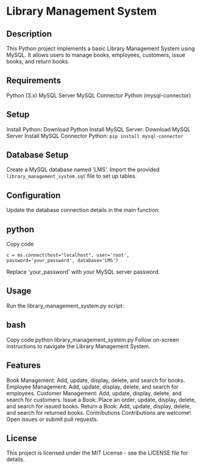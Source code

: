# Library Management System

## Description
This Python project implements a basic Library Management System using MySQL. It allows users to manage books, employees, customers, issue books, and return books.

## Requirements
Python (3.x)
MySQL Server
MySQL Connector Python (mysql-connector)

## Setup
Install Python: Download Python
Install MySQL Server: Download MySQL Server
Install MySQL Connector Python: `pip install mysql-connector`

## Database Setup
Create a MySQL database named 'LMS'.
Import the provided `library_management_system.sql` file to set up tables.

## Configuration
Update the database connection details in the main function:

## python
Copy code
```
c = ms.connect(host="localhost", user='root', password='your_password', database='LMS')
```
Replace 'your_password' with your MySQL server password.

## Usage
Run the library_management_system.py script:

## bash
Copy code
python library_management_system.py
Follow on-screen instructions to navigate the Library Management System.

## Features
Book Management: Add, update, display, delete, and search for books.
Employee Management: Add, update, display, delete, and search for employees.
Customer Management: Add, update, display, delete, and search for customers.
Issue a Book: Place an order, update, display, delete, and search for issued books.
Return a Book: Add, update, display, delete, and search for returned books.
Contributions
Contributions are welcome! Open issues or submit pull requests.

## License
This project is licensed under the MIT License - see the LICENSE file for details.

